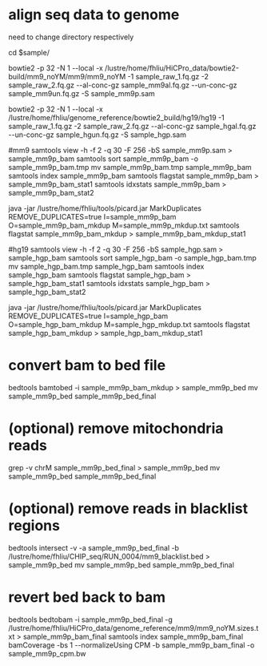 
# align seq data to genome
need to change directory respectively

cd $sample/

bowtie2 -p 32  -N 1 --local -x /lustre/home/fhliu/HiCPro_data/bowtie2-build/mm9_noYM/mm9/mm9_noYM -1 sample_raw_1.fq.gz -2 sample_raw_2.fq.gz --al-conc-gz sample_mm9al.fq.gz --un-conc-gz sample_mm9un.fq.gz -S sample_mm9p.sam

bowtie2 -p 32  -N 1 --local -x /lustre/home/fhliu/genome_reference/bowtie2_build/hg19/hg19 -1 sample_raw_1.fq.gz -2 sample_raw_2.fq.gz --al-conc-gz sample_hgal.fq.gz --un-conc-gz sample_hgun.fq.gz -S sample_hgp.sam

#mm9
samtools view -h -f 2 -q 30 -F 256 -bS sample_mm9p.sam > sample_mm9p_bam
samtools sort sample_mm9p_bam -o sample_mm9p_bam.tmp
mv sample_mm9p_bam.tmp sample_mm9p_bam
samtools index sample_mm9p_bam
samtools flagstat sample_mm9p_bam > sample_mm9p_bam_stat1
samtools idxstats sample_mm9p_bam > sample_mm9p_bam_stat2

java -jar /lustre/home/fhliu/tools/picard.jar MarkDuplicates REMOVE_DUPLICATES=true I=sample_mm9p_bam O=sample_mm9p_bam_mkdup M=sample_mm9p_mkdup.txt
samtools flagstat sample_mm9p_bam_mkdup > sample_mm9p_bam_mkdup_stat1

#hg19
samtools view -h -f 2 -q 30 -F 256 -bS sample_hgp.sam > sample_hgp_bam
samtools sort sample_hgp_bam -o sample_hgp_bam.tmp
mv sample_hgp_bam.tmp sample_hgp_bam
samtools index sample_hgp_bam
samtools flagstat sample_hgp_bam > sample_hgp_bam_stat1
samtools idxstats sample_hgp_bam > sample_hgp_bam_stat2

java -jar /lustre/home/fhliu/tools/picard.jar MarkDuplicates REMOVE_DUPLICATES=true I=sample_hgp_bam O=sample_hgp_bam_mkdup M=sample_hgp_mkdup.txt
samtools flagstat sample_hgp_bam_mkdup > sample_hgp_bam_mkdup_stat1





# convert bam to bed file
bedtools bamtobed -i sample_mm9p_bam_mkdup > sample_mm9p_bed
mv sample_mm9p_bed sample_mm9p_bed_final

# (optional) remove mitochondria reads
grep -v chrM sample_mm9p_bed_final > sample_mm9p_bed
mv sample_mm9p_bed sample_mm9p_bed_final

# (optional) remove reads in blacklist regions
bedtools intersect -v -a sample_mm9p_bed_final -b /lustre/home/fhliu/CHIP_seq/RUN_0004/mm9_blacklist.bed > sample_mm9p_bed
mv sample_mm9p_bed sample_mm9p_bed_final

# revert bed back to bam
bedtools bedtobam -i sample_mm9p_bed_final -g /lustre/home/fhliu/HiCPro_data/genome_reference/mm9/mm9_noYM.sizes.txt > sample_mm9p_bam_final
samtools index sample_mm9p_bam_final
bamCoverage -bs 1 --normalizeUsing CPM -b sample_mm9p_bam_final -o sample_mm9p_cpm.bw

